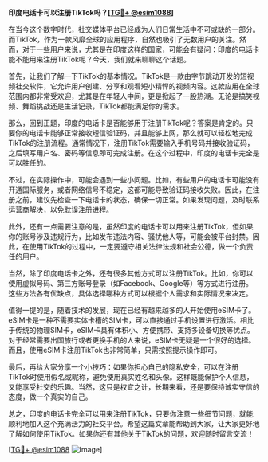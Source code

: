 **印度电话卡可以注册TikTok吗？[[TG💪+ @esim1088](https://t.me/s/esim1088)]**

在当今这个数字时代，社交媒体平台已经成为人们日常生活中不可或缺的一部分。而TikTok，作为一款风靡全球的应用程序，自然也吸引了无数用户的关注。然而，对于一些用户来说，尤其是在印度这样的国家，可能会有疑问：印度的电话卡能不能用来注册TikTok呢？今天，我们就来聊聊这个话题。

首先，让我们了解一下TikTok的基本情况。TikTok是一款由字节跳动开发的短视频社交软件，它允许用户创建、分享和观看短小精悍的视频内容。这款应用在全球范围内都非常受欢迎，尤其是在年轻人中间，更是掀起了一股热潮。无论是搞笑视频、舞蹈挑战还是生活记录，TikTok都能满足你的需求。

那么，回到正题，印度的电话卡是否能够用于注册TikTok呢？答案是肯定的。只要你的电话卡能够正常接收短信验证码，并且能够上网，那么就可以轻松地完成TikTok的注册流程。通常情况下，注册TikTok需要输入手机号码并接收验证码，之后填写用户名、密码等信息即可完成注册。在这个过程中，印度的电话卡完全是可以胜任的。

不过，在实际操作中，可能会遇到一些小问题。比如，有些用户的电话卡可能没有开通国际服务，或者网络信号不稳定，这都可能导致验证码接收失败。因此，在注册之前，建议先检查一下电话卡的状态，确保一切正常。如果发现问题，及时联系运营商解决，以免耽误注册进程。

此外，还有一点需要注意的是，虽然印度的电话卡可以用来注册TikTok，但如果你的账号涉及违规行为，比如发布违法内容、骚扰他人等，可能会被平台封禁。因此，在使用TikTok的过程中，一定要遵守相关法律法规和社会公德，做一个负责任的用户。

当然，除了印度电话卡之外，还有很多其他方式可以注册TikTok。比如，你可以使用虚拟号码、第三方账号登录（如Facebook、Google等）等方式进行注册。这些方法各有优缺点，具体选择哪种方式可以根据个人需求和实际情况来决定。

值得一提的是，随着技术的发展，现在已经有越来越多的人开始使用eSIM卡了。eSIM卡是一种不需要实体卡槽的SIM卡，可以直接通过手机设置进行激活。相比于传统的物理SIM卡，eSIM卡具有体积小、方便携带、支持多设备切换等优点。对于经常需要出国旅行或者更换手机的人来说，eSIM卡无疑是一个很好的选择。而且，使用eSIM卡注册TikTok也非常简单，只需按照提示操作即可。

最后，再给大家分享一个小技巧：如果你担心自己的隐私安全，可以在注册TikTok时使用假名或昵称，避免使用真实姓名和头像。这样既能保护个人信息，又能享受社交的乐趣。当然，这只是权宜之计，长期来看，还是要保持诚实守信的态度，做一个真实的自己。

总之，印度的电话卡完全可以用来注册TikTok，只要你注意一些细节问题，就能顺利地加入这个充满活力的社交平台。希望这篇文章能帮助到大家，让大家更好地了解如何使用TikTok。如果你还有其他关于TikTok的问题，欢迎随时留言交流！

[[TG💪+ @esim1088](https://t.me/s/esim1088) ![Image](https://i.postimg.cc/4NQfJmqS/Snipaste-2025-05-13-00-14-12.png)]